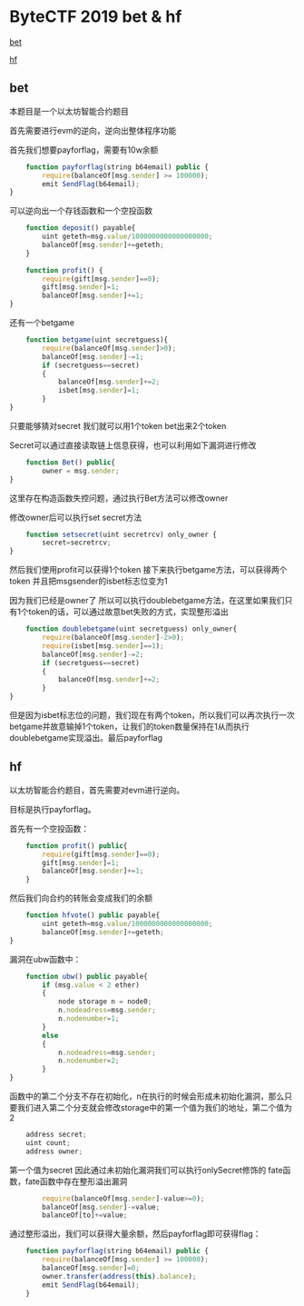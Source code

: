 # ByteCTF 2019 bet & hf

[bet](https://github.com/beafb1b1/challenges/tree/master/bytectf/bet_blockchain_bibi)

[hf](https://github.com/beafb1b1/challenges/tree/master/bytectf/hf_blockchain_bibi)

## bet

本题目是一个以太坊智能合约题目

首先需要进行evm的逆向，逆向出整体程序功能

首先我们想要payforflag，需要有10w余额
```js
    function payforflag(string b64email) public {
        require(balanceOf[msg.sender] >= 100000);
        emit SendFlag(b64email);
}
```
可以逆向出一个存钱函数和一个空投函数
```js
    function deposit() payable{
        uint geteth=msg.value/1000000000000000000;
        balanceOf[msg.sender]+=geteth;
    }
    
    function profit() {
        require(gift[msg.sender]==0);
        gift[msg.sender]=1;
        balanceOf[msg.sender]+=1;
}
```

还有一个betgame
```js
    function betgame(uint secretguess){
        require(balanceOf[msg.sender]>0);
        balanceOf[msg.sender]-=1;
        if (secretguess==secret)
        {
            balanceOf[msg.sender]+=2;
            isbet[msg.sender]=1;
        }
}
```

只要能够猜对secret 我们就可以用1个token bet出来2个token

Secret可以通过直接读取链上信息获得，也可以利用如下漏洞进行修改

```js
    function Bet() public{
        owner = msg.sender;
}
```

这里存在构造函数失控问题，通过执行Bet方法可以修改owner

修改owner后可以执行set secret方法

```js
    function setsecret(uint secretrcv) only_owner {
        secret=secretrcv;
}
```

然后我们使用profit可以获得1个token
接下来执行betgame方法，可以获得两个token 并且把msgsender的isbet标志位变为1

因为我们已经是owner了 所以可以执行doublebetgame方法，在这里如果我们只有1个token的话，可以通过故意bet失败的方式，实现整形溢出

```js
    function doublebetgame(uint secretguess) only_owner{
        require(balanceOf[msg.sender]-2>0);
        require(isbet[msg.sender]==1);
        balanceOf[msg.sender]-=2;
        if (secretguess==secret)
        {
            balanceOf[msg.sender]+=2;
        }
}
```

但是因为isbet标志位的问题，我们现在有两个token，所以我们可以再次执行一次betgame并故意输掉1个token，让我们的token数量保持在1从而执行doublebetgame实现溢出。最后payforflag

## hf

以太坊智能合约题目，首先需要对evm进行逆向。

目标是执行payforflag。

首先有一个空投函数：
```js
    function profit() public{
        require(gift[msg.sender]==0);
        gift[msg.sender]=1;
        balanceOf[msg.sender]+=1;
    }
```

然后我们向合约的转账会变成我们的余额
```js
    function hfvote() public payable{
        uint geteth=msg.value/1000000000000000000;
        balanceOf[msg.sender]+=geteth;
}
```
漏洞在ubw函数中：

```js
    function ubw() public payable{
        if (msg.value < 2 ether)
        {
            node storage n = node0;
            n.nodeadress=msg.sender;
            n.nodenumber=1;
        }
        else
        {
            n.nodeadress=msg.sender;
            n.nodenumber=2;
        }
}
```

函数中的第二个分支不存在初始化，n在执行的时候会形成未初始化漏洞，那么只要我们进入第二个分支就会修改storage中的第一个值为我们的地址，第二个值为2
```js
    address secret;
    uint count;
	address owner;
```
第一个值为secret
因此通过未初始化漏洞我们可以执行onlySecret修饰的 fate函数，fate函数中存在整形溢出漏洞
```js
        require(balanceOf[msg.sender]-value>=0);
        balanceOf[msg.sender]-=value;
        balanceOf[to]+=value;
```
通过整形溢出，我们可以获得大量余额，然后payforflag即可获得flag：
```js
    function payforflag(string b64email) public {
        require(balanceOf[msg.sender] >= 100000);
        balanceOf[msg.sender]=0;
        owner.transfer(address(this).balance);
        emit SendFlag(b64email);
    }
```